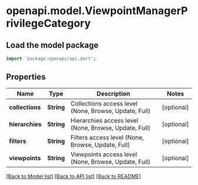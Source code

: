 # openapi.model.ViewpointManagerPrivilegeCategory

## Load the model package
```dart
import 'package:openapi/api.dart';
```

## Properties
Name | Type | Description | Notes
------------ | ------------- | ------------- | -------------
**collections** | **String** | Collections access level (None, Browse, Update, Full) | [optional] 
**hierarchies** | **String** | Hierarchies access level (None, Browse, Update, Full) | [optional] 
**filters** | **String** | Filters access level (None, Browse, Update, Full) | [optional] 
**viewpoints** | **String** | Viewpoints access level (None, Browse, Update, Full) | [optional] 

[[Back to Model list]](../README.md#documentation-for-models) [[Back to API list]](../README.md#documentation-for-api-endpoints) [[Back to README]](../README.md)


